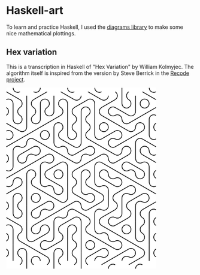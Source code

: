 # Haskell-art

To learn and practice Haskell, I used the [diagrams
library](http://projects.haskell.org/diagrams/) to make some nice mathematical
plottings. 

## Hex variation

This is a transcription in Haskell of "Hex Variation" by William Kolmyjec. 
The algorithm itself is inspired from the version by Steve Berrick in the
[Recode project](http://recodeproject.com/artwork/v3n4hex-variation).

![Hex variation](hexVariation.png)

